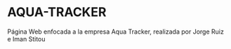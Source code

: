 # AQUA-TRACKER
Página Web enfocada a la empresa Aqua Tracker, realizada por Jorge Ruiz e Iman Stitou
